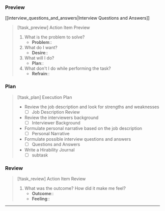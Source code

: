 ### Preview

[[interview_questions_and_answers|Interview Questions and Answers]]

> [!task_preview] Action Item Preview
>
> 1. What is the problem to solve?
>     - **Problem**::
> 2. What do I want?
>     - **Desire**::
> 3. What will I do?
>     - **Plan**::
> 4. What don't I do while performing the task?
>     - **Refrain**::

### Plan

> [!task_plan] Execution Plan
>
> - Review the job description and look for strengths and weaknesses
>     - [ ] Job Description Review
> - Review the interviewers background
>     - [ ] Interviewer Background
> - Formulate personal narrative based on the job description
>     - [ ] Personal Narrative
> - Formulate possible interview questions and answers
>     - [ ] Questions and Answers
> - Write a Hirability Journal
>     - [ ] subtask

### Review

> [!task_review] Action Item Review
>
> 1. What was the outcome? How did it make me feel?
>     - **Outcome**::
>     - **Feeling**::

---
